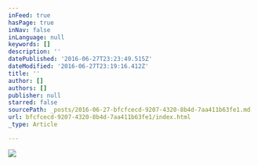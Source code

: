 ```yaml
---
inFeed: true
hasPage: true
inNav: false
inLanguage: null
keywords: []
description: ''
datePublished: '2016-06-27T23:23:49.515Z'
dateModified: '2016-06-27T23:19:16.412Z'
title: ''
author: []
authors: []
publisher: null
starred: false
sourcePath: _posts/2016-06-27-bfcfcecd-9207-4320-8b4d-7aa411b63fe1.md
url: bfcfcecd-9207-4320-8b4d-7aa411b63fe1/index.html
_type: Article

---
```

![](https://the-grid-user-content.s3-us-west-2.amazonaws.com/0c01cc5d-5de9-4497-a956-970ba5ca73d8.jpg)